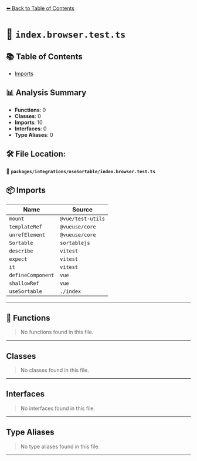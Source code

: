 [⬅️ Back to Table of Contents](../../../index.md)

# 📄 `index.browser.test.ts`

## 📚 Table of Contents

- [Imports](#imports)

## 📊 Analysis Summary

- **Functions**: 0
- **Classes**: 0
- **Imports**: 10
- **Interfaces**: 0
- **Type Aliases**: 0

## 🛠️ File Location:
📂 **`packages/integrations/useSortable/index.browser.test.ts`**

## 📦 Imports

| Name | Source |
|------|--------|
| `mount` | `@vue/test-utils` |
| `templateRef` | `@vueuse/core` |
| `unrefElement` | `@vueuse/core` |
| `Sortable` | `sortablejs` |
| `describe` | `vitest` |
| `expect` | `vitest` |
| `it` | `vitest` |
| `defineComponent` | `vue` |
| `shallowRef` | `vue` |
| `useSortable` | `./index` |


---

## 🔧 Functions

> No functions found in this file.


---

## Classes

> No classes found in this file.


---

## Interfaces

> No interfaces found in this file.


---

## Type Aliases

> No type aliases found in this file.


---